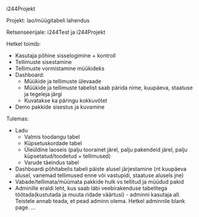 i244Projekt

Projekt: lao/müügitabeli lahendus

Retsenseerijale: i244Test ja i244Projekt

Hetkel toimib:
* Kasutaja põhine sisselogimine + kontroll
* Tellimuste sisestamine
* Tellimuste vormistamine müükideks
* Dashboard:
	* Müükide ja tellimuste ülevaade
	* Müükide ja tellimuste tabelist saab pärida nime, kuupäeva, staatuse ja tegeleja järgi
	* Kuvatakse ka päringu kokkuvõtet
* Demo pakkide sisestus ja kuvamine
	
Tulemas:
* Ladu
	* Valmis toodangu tabel
	* Küpsetuskordade tabel
	* Üleüldine laoseis (palju toorainet järel, palju pakendeid järel, palju küpsetatud/toodetud + tellimused)
	* Varude täeindus tabel
* Dashboardi põhitabelis tabeli päiste alusel järjestamine (nt kuupäeva alusel, vanemad tellimused enne või vastupidi, staatuse alusels jne)
* Vabade/tellimata/müümata pakkide hulk vs tellitud ja müüdud pakid
* Adminille eraldi leht, kus saab läbi veebirakenduse tabelitega töötada(kustutada ja muuta ridade väärtusi) - adminni kasutaja all. Teistele annab teada, et pead adminn olema. Hetkel adminnile blank page.
...
